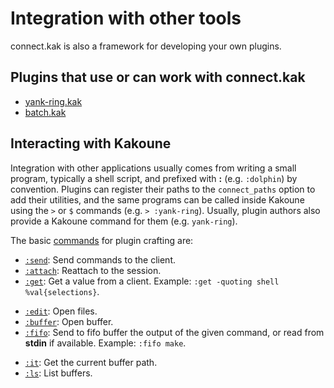 # Integration with other tools

connect.kak is also a framework for developing your own plugins.

## Plugins that use or can work with connect.kak

- [yank-ring.kak]
- [batch.kak]

[yank-ring.kak]: https://github.com/alexherbo2/yank-ring.kak
[batch.kak]: https://github.com/alexherbo2/batch.kak

## Interacting with Kakoune

Integration with other applications usually comes from writing a small program,
typically a shell script, and prefixed with **:** (e.g. `:dolphin`) by convention.
Plugins can register their paths to the `connect_paths` option to add their utilities,
and the same programs can be called inside Kakoune using the `>` or `$` commands (e.g. `> :yank-ring`).
Usually, plugin authors also provide a Kakoune command for them (e.g. `yank-ring`).

The basic [commands] for plugin crafting are:

[Commands]: ../rc/connect/commands

- [`:send`]: Send commands to the client.
- [`:attach`]: Reattach to the session.
- [`:get`]: Get a value from a client.  Example: `:get -quoting shell %val{selections}`.

[`:send`]: ../rc/connect/commands/:send
[`:attach`]: ../rc/connect/commands/:attach
[`:get`]: ../rc/connect/commands/:get

<!---->

- [`:edit`]: Open files.
- [`:buffer`]: Open buffer.
- [`:fifo`]: Send to fifo buffer the output of the given command, or read from **stdin** if available.  Example: `:fifo make`.

[`:edit`]: ../rc/connect/commands/:edit
[`:buffer`]: ../rc/connect/commands/:buffer
[`:fifo`]: ../rc/connect/commands/:fifo

<!---->

- [`:it`]: Get the current buffer path.
- [`:ls`]: List buffers.

[`:it`]: ../rc/connect/commands/:it
[`:ls`]: ../rc/connect/commands/:ls
